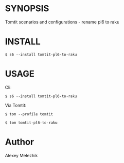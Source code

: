 # SYNOPSIS

Tomtit scenarios and configurations - rename pl6 to raku 

# INSTALL

    $ s6 --install tomtit-pl6-to-raku

# USAGE

Cli:

    $ s6 --install tomtit-pl6-to-raku

Via Tomtit:

    $ tom --profile tomtit

    $ tom tomtit-pl6-to-raku

# Author

Alexey Melezhik

